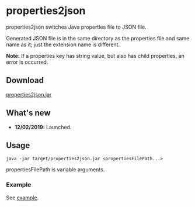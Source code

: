 # properties2json
properties2json switches Java properties file to JSON file.  

Generated JSON file is in the same directory as the properties file and same name as
it; just the extension name is different.  

**Note:** If a properties key has string value, but also has child properties, an error is occurred.

## Download
[properties2json.jar][jar]

## What's new
*  **12/02/2019:** Launched.

## Usage
```
java -jar target/properties2json.jar <propertiesFilePath...>
```
propertiesFilePath is variable arguments.

### Example
See [example][example].




[jar]: https://raw.githubusercontent.com/chanlugeon/properties2json/master/properties2json.jar
[example]: https://github.com/chanlugeon/properties2json/tree/master/example